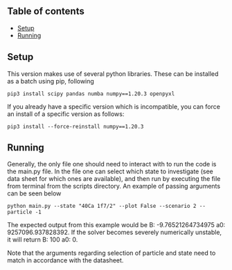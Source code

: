 ## Table of contents
* [Setup](#setup)
* [Running](#running)


## Setup
This version makes use of several python libraries. These can be installed as a batch using pip, following

    pip3 install scipy pandas numba numpy==1.20.3 openpyxl

If you already have a specific version which is incompatible, you can force an install of a specific version as follows:
    
    pip3 install --force-reinstall numpy==1.20.3

## Running

Generally, the only file one should need to interact with to run the code is the main.py file. In the file one can select which state to investigate (see data sheet for which ones are available), and then run by executing the file from terminal from the scripts directory. An example of passing arguments can be seen below

    python main.py --state "40Ca 1f7/2" --plot False --scenario 2 --particle -1

The expected output from this example would be B:  -9.76521264734975  a0:  9257096.937828392. If the solver becomes severely numerically unstable, it will return B:  100  a0:  0.

Note that the arguments regarding selection of particle and state need to match in accordance with the datasheet.

